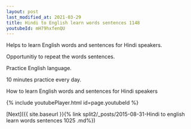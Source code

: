 ```yaml
---
layout: post
last_modified_at: 2021-03-29
title: Hindi to English learn words sentences 1148 
youtubeId: mH79hxfenQU
---
```

 
 
Helps to learn English words and sentences for Hindi speakers.

Opportunitiy to repeat the words sentences. 

Practice English language. 
 
10 minutes practice every day. 
 
How to learn English words and sentences for Hindi speakers 
 
{% include youtubePlayer.html id=page.youtubeId %}
 
 
[Next]({{ site.baseurl }}{% link  split2/_posts/2015-08-31-Hindi to english learn words sentences 1025 .md%})
 
